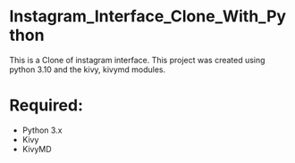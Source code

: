 # Instagram_Interface_Clone_With_Python

This is a Clone of instagram interface. This project was created using python 3.10 and the kivy, kivymd modules.

# Required:
 * Python 3.x
 * Kivy
 * KivyMD
